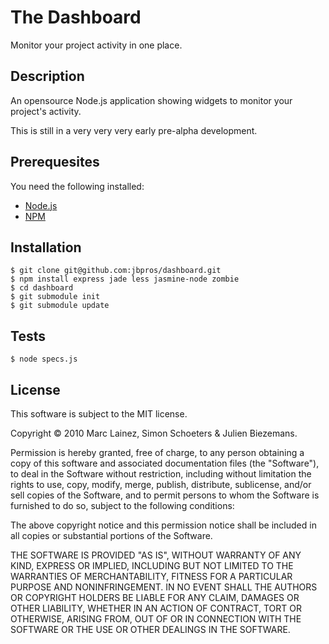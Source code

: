 # The Dashboard

Monitor your project activity in one place.

## Description

An opensource Node.js application showing widgets to monitor your
project's activity.

This is still in a very very very early pre-alpha development.

## Prerequesites

You need the following installed:

- [Node.js](http://nodejs.org/ "Node.js official website")
- [NPM](http://github.com/isaacs/npm "Node Package Manager")

## Installation

    $ git clone git@github.com:jbpros/dashboard.git
    $ npm install express jade less jasmine-node zombie
    $ cd dashboard
    $ git submodule init
    $ git submodule update

## Tests

    $ node specs.js

## License

This software is subject to the MIT license.

Copyright © 2010 Marc Lainez, Simon Schoeters & Julien Biezemans.

Permission is hereby granted, free of charge, to any person obtaining a copy
of this software and associated documentation files (the "Software"), to deal
in the Software without restriction, including without limitation the rights
to use, copy, modify, merge, publish, distribute, sublicense, and/or sell
copies of the Software, and to permit persons to whom the Software is
furnished to do so, subject to the following conditions:

The above copyright notice and this permission notice shall be included in
all copies or substantial portions of the Software.

THE SOFTWARE IS PROVIDED "AS IS", WITHOUT WARRANTY OF ANY KIND, EXPRESS OR
IMPLIED, INCLUDING BUT NOT LIMITED TO THE WARRANTIES OF MERCHANTABILITY,
FITNESS FOR A PARTICULAR PURPOSE AND NONINFRINGEMENT. IN NO EVENT SHALL THE
AUTHORS OR COPYRIGHT HOLDERS BE LIABLE FOR ANY CLAIM, DAMAGES OR OTHER
LIABILITY, WHETHER IN AN ACTION OF CONTRACT, TORT OR OTHERWISE, ARISING FROM,
OUT OF OR IN CONNECTION WITH THE SOFTWARE OR THE USE OR OTHER DEALINGS IN
THE SOFTWARE.
